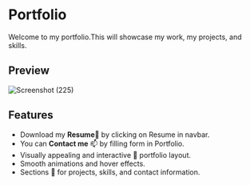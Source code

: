 # Portfolio
Welcome to my portfolio.This will showcase my work, my projects, and skills.

## Preview
![Screenshot (225)](https://github.com/Abhay-yadav966/Portfolio/assets/115336330/44af5b5a-6d66-4394-bb25-e6ac62551df9)


## Features
- Download my **Resume**📄 by clicking on Resume in navbar.
- You can **Contact me** 📫 by filling form in Portfolio.
- Visually appealing and interactive 🌈 portfolio layout.
- Smooth animations and hover effects.
- Sections 💬 for projects, skills, and contact information.
